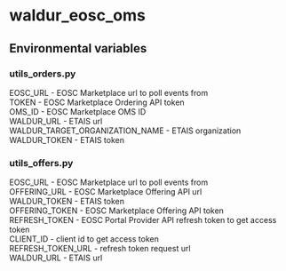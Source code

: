 # waldur_eosc_oms

## Environmental variables
### utils_orders.py
EOSC_URL - EOSC Marketplace url to poll events from \
TOKEN - EOSC Marketplace Ordering API token \
OMS_ID - EOSC Marketplace OMS ID \
WALDUR_URL - ETAIS url \
WALDUR_TARGET_ORGANIZATION_NAME - ETAIS organization \
WALDUR_TOKEN - ETAIS token
### utils_offers.py
EOSC_URL - EOSC Marketplace url to poll events from \
OFFERING_URL - EOSC Marketplace Offering API url \
WALDUR_TOKEN - ETAIS token \
OFFERING_TOKEN - EOSC Marketplace Offering API token \
REFRESH_TOKEN - EOSC Portal Provider API refresh token to get access token\
CLIENT_ID - client id to get access token\
REFRESH_TOKEN_URL - refresh token request url\
WALDUR_URL - ETAIS url
